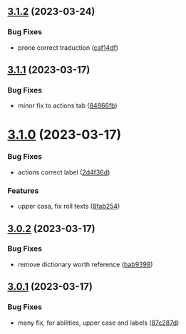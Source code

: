 ## [3.1.2](https://github.com/allnnde/pf2e-esp-translation/compare/v3.1.1...v3.1.2) (2023-03-24)


### Bug Fixes

* prone correct traduction ([caf14df](https://github.com/allnnde/pf2e-esp-translation/commit/caf14dfa2c1fe8faa6b55b07221791e1d535707a))



## [3.1.1](https://github.com/allnnde/pf2e-esp-translation/compare/v3.1.0...v3.1.1) (2023-03-17)


### Bug Fixes

* minor fix to actions tab ([84866fb](https://github.com/allnnde/pf2e-esp-translation/commit/84866fbe7133df88c4919439e4ce58a3ef92d6c0))



# [3.1.0](https://github.com/allnnde/pf2e-esp-translation/compare/v3.0.2...v3.1.0) (2023-03-17)


### Bug Fixes

* actions correct label ([2d4f36d](https://github.com/allnnde/pf2e-esp-translation/commit/2d4f36df4cc113858e4e8b81df90de41ffea48a2))


### Features

* upper casa, fix roll texts ([8fab254](https://github.com/allnnde/pf2e-esp-translation/commit/8fab254123efb3092a67d4c853f27e3619a0403c))



## [3.0.2](https://github.com/allnnde/pf2e-esp-translation/compare/v3.0.1...v3.0.2) (2023-03-17)


### Bug Fixes

* remove dictionary worth reference ([bab9398](https://github.com/allnnde/pf2e-esp-translation/commit/bab939834af9841a80a546b54aade2c395054b0c))



## [3.0.1](https://github.com/allnnde/pf2e-esp-translation/compare/v3.0.0...v3.0.1) (2023-03-17)


### Bug Fixes

* many fix, for abilities, upper case and labels ([87c287d](https://github.com/allnnde/pf2e-esp-translation/commit/87c287dc3029105cca6242875c8b4a6bba106f30))



